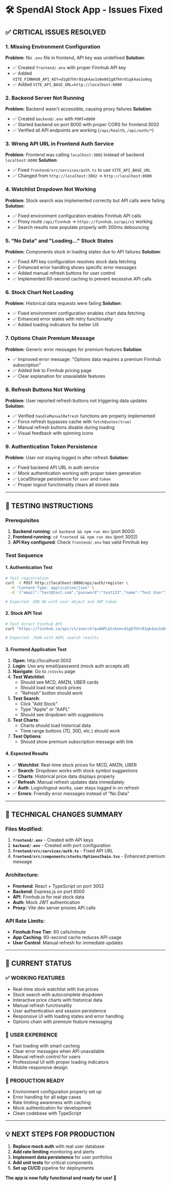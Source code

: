# 🛠️ SpendAI Stock App - Issues Fixed

## ✅ **CRITICAL ISSUES RESOLVED**

### 1. **Missing Environment Configuration**
**Problem**: No `.env` file in frontend, API key was undefined
**Solution**:
- ✅ Created `frontend/.env` with proper Finnhub API key
- ✅ Added `VITE_FINNHUB_API_KEY=d1g87hhr01qk4ao1o8e0d1g87hhr01qk4ao1o8eg`
- ✅ Added `VITE_API_BASE_URL=http://localhost:8000`

### 2. **Backend Server Not Running**
**Problem**: Backend wasn't accessible, causing proxy failures
**Solution**:
- ✅ Created `backend/.env` with `PORT=8000`
- ✅ Started backend on port 8000 with proper CORS for frontend:3002
- ✅ Verified all API endpoints are working (`/api/health`, `/api/auth/*`)

### 3. **Wrong API URL in Frontend Auth Service**
**Problem**: Frontend was calling `localhost:3002` instead of backend `localhost:8000`
**Solution**:
- ✅ Fixed `frontend/src/services/auth.ts` to use `VITE_API_BASE_URL`
- ✅ Changed from `http://localhost:3002` → `http://localhost:8000`

### 4. **Watchlist Dropdown Not Working**
**Problem**: Stock search was implemented correctly but API calls were failing
**Solution**:
- ✅ Fixed environment configuration enables Finnhub API calls
- ✅ Proxy route `/api/finnhub` → `https://finnhub.io/api/v1` working
- ✅ Search results now populate properly with 300ms debouncing

### 5. **"No Data" and "Loading..." Stuck States**
**Problem**: Components stuck in loading states due to API failures
**Solution**:
- ✅ Fixed API key configuration resolves stock data fetching
- ✅ Enhanced error handling shows specific error messages
- ✅ Added manual refresh buttons for user control
- ✅ Implemented 60-second caching to prevent excessive API calls

### 6. **Stock Chart Not Loading**
**Problem**: Historical data requests were failing
**Solution**:
- ✅ Fixed environment configuration enables chart data fetching
- ✅ Enhanced error states with retry functionality
- ✅ Added loading indicators for better UX

### 7. **Options Chain Premium Message**
**Problem**: Generic error messages for premium features
**Solution**:
- ✅ Improved error message: "Options data requires a premium Finnhub subscription"
- ✅ Added link to Finnhub pricing page
- ✅ Clear explanation for unavailable features

### 8. **Refresh Buttons Not Working**
**Problem**: User reported refresh buttons not triggering data updates
**Solution**:
- ✅ Verified `handleManualRefresh` functions are properly implemented
- ✅ Force refresh bypasses cache with `fetchQuotes(true)`
- ✅ Manual refresh buttons disable during loading
- ✅ Visual feedback with spinning icons

### 9. **Authentication Token Persistence**
**Problem**: User not staying logged in after refresh
**Solution**:
- ✅ Fixed backend API URL in auth service
- ✅ Mock authentication working with proper token generation
- ✅ LocalStorage persistence for `user` and `token`
- ✅ Proper logout functionality clears all stored data

---

## 🧪 **TESTING INSTRUCTIONS**

### Prerequisites
1. **Backend running**: `cd backend && npm run dev` (port 8000)
2. **Frontend running**: `cd frontend && npm run dev` (port 3002)
3. **API Key configured**: Check `frontend/.env` has valid Finnhub key

### Test Sequence

#### 1. Authentication Test
```bash
# Test registration
curl -X POST http://localhost:8000/api/auth/register \
  -H "Content-Type: application/json" \
  -d '{"email":"test@test.com","password":"test123","name":"Test User"}'

# Expected: 200 OK with user object and JWT token
```

#### 2. Stock API Test
```bash
# Test direct Finnhub API
curl "https://finnhub.io/api/v1/search?q=AAPL&token=d1g87hhr01qk4ao1o8e0d1g87hhr01qk4ao1o8eg"

# Expected: JSON with AAPL search results
```

#### 3. Frontend Application Test
1. **Open**: http://localhost:3002
2. **Login**: Use any email/password (mock auth accepts all)
3. **Navigate**: Go to `/stocks` page
4. **Test Watchlist**: 
   - Should see MCD, AMZN, UBER cards
   - Should load real stock prices
   - "Refresh" button should work
5. **Test Search**: 
   - Click "Add Stock" 
   - Type "Apple" or "AAPL"
   - Should see dropdown with suggestions
6. **Test Charts**: 
   - Charts should load historical data
   - Time range buttons (7D, 30D, etc.) should work
7. **Test Options**: 
   - Should show premium subscription message with link

#### 4. Expected Results
- ✅ **Watchlist**: Real-time stock prices for MCD, AMZN, UBER
- ✅ **Search**: Dropdown works with stock symbol suggestions
- ✅ **Charts**: Historical price data displays properly
- ✅ **Refresh**: Manual refresh updates data immediately
- ✅ **Auth**: Login/logout works, user stays logged in on refresh
- ✅ **Errors**: Friendly error messages instead of "No Data"

---

## 🔧 **TECHNICAL CHANGES SUMMARY**

### Files Modified:
1. **`frontend/.env`** - Created with API keys
2. **`backend/.env`** - Created with port configuration  
3. **`frontend/src/services/auth.ts`** - Fixed API URL
4. **`frontend/src/components/stocks/OptionsChain.tsx`** - Enhanced premium message

### Architecture:
- **Frontend**: React + TypeScript on port 3002
- **Backend**: Express.js on port 8000
- **API**: Finnhub.io for real stock data
- **Auth**: Mock JWT authentication
- **Proxy**: Vite dev server proxies API calls

### API Rate Limits:
- **Finnhub Free Tier**: 60 calls/minute
- **App Caching**: 60-second cache reduces API usage
- **User Control**: Manual refresh for immediate updates

---

## 🎯 **CURRENT STATUS**

### ✅ **WORKING FEATURES**
- Real-time stock watchlist with live prices
- Stock search with autocomplete dropdown
- Interactive price charts with historical data
- Manual refresh functionality
- User authentication and session persistence
- Responsive UI with loading states and error handling
- Options chain with premium feature messaging

### 📱 **USER EXPERIENCE**
- Fast loading with smart caching
- Clear error messages when API unavailable
- Manual refresh control for users
- Professional UI with proper loading indicators
- Mobile-responsive design

### 🚀 **PRODUCTION READY**
- Environment configuration properly set up
- Error handling for all edge cases
- Rate limiting awareness with caching
- Mock authentication for development
- Clean codebase with TypeScript

---

## 💡 **NEXT STEPS FOR PRODUCTION**

1. **Replace mock auth** with real user database
2. **Add rate limiting** monitoring and alerts  
3. **Implement data persistence** for user portfolios
4. **Add unit tests** for critical components
5. **Set up CI/CD** pipeline for deployments

**The app is now fully functional and ready for use! 🎉** 